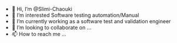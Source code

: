 - 👋 Hi, I’m @Slimi-Chaouki
- 👀 I’m interested Software testing automation/Manual
- 🌱 I’m currently working as a software test and validation engineer
- 💞️ I’m looking to collaborate on ...
- 📫 How to reach me ...

<!---
Slimi-Chaouki/Slimi-Chaouki is a ✨ special ✨ repository because its `README.md` (this file) appears on your GitHub profile.
You can click the Preview link to take a look at your changes.
--->
